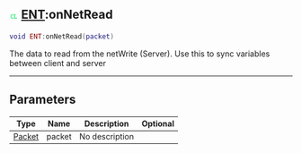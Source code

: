 ## ![client](.gitbook/assets/client.png) [ENT](./readme/ENT/README.md):onNetRead

```lua
void ENT:onNetRead(packet)
```

The data to read from the netWrite (Server). Use this to sync variables between client and server

------
## Parameters

| Type   | Name | Description | Optional |
| ------ | ---- | ----------- | -------: |
| [Packet](./readme/Packet/README.md) | packet | No description |  |

